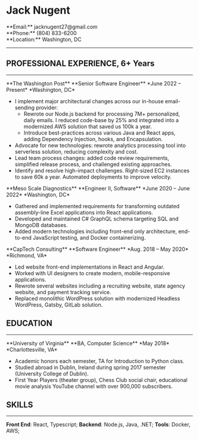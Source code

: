 # Jack Nugent

<div class="resume-subheader">
<div class="resume-subheader-item">
**Email:** jacknugent27@gmail.com  
</div>
<div class="resume-subheader-item">
**Phone:** (804) 833-6200
</div>
<div class="resume-subheader-item">
**Location:** Washington, DC
</div>
</div>
<hr />

## PROFESSIONAL EXPERIENCE, 6+ Years

<hr />

<div class="experience-subheader">
**The Washington Post**
**Senior Software Engineer**
*June 2022 – Present*
*Washington, DC*
</div>

- I implement major architectural changes across our in-house email-sending provider:
  - Rewrote our Node.js backend for processing 7M+ personalized, daily emails. I reduced code-base by 25% and integrated into a modernized AWS solution that saved us 100k a year.
  - Introduce best-practices across various Java and React apps, adding Dependency Injection, hooks, and Encapsulation.
- Advocate for new technologies: rewrote analytics processing tool into serverless solution, reducing complexity and cost.
- Lead team process changes: added code review requirements, simplified release process, and challenged existing approaches.
- Identify and resolve high-impact challenges. Right-sized EC2 instances to save 60k a year. Automated deployments to improve velocity.

<div class="experience-subheader">
**Meso Scale Diagnostics**
**Engineer II, Software**
*June 2020 – June 2022*
*Washington, DC*
</div>

- Gathered and implemented requirements for transforming outdated assembly-line Excel applications into React applications.
- Developed and maintained C# GraphQL schema targeting SQL and MongoDB databases.
- Added modern technologies including front-end only architecture, end-to-end JavaScript testing, and Docker containerizing.

<div class="experience-subheader">
**CapTech Consulting**
**Software Engineer**
*Aug. 2018 – May 2020*
*Richmond, VA*
</div>

- Led website front-end implementations in React and Angular.
- Worked with UI designers to create modern, mobile-responsive applications.
- Rewrote several websites including a recruiting website, state agency website, and payment tracking service.
- Replaced monolithic WordPress solution with modernized Headless WordPress, Gatsby, GitLab solution.

## EDUCATION

<hr />

<div class="experience-subheader">
**University of Virginia**
**BA, Computer Science**
*May 2018*
*Charlottesville, VA*
</div>

- Academic honors each semester, TA for Introduction to Python class.
- Studied abroad in Dublin, Ireland during spring 2017 semester (University College of Dublin).
- First Year Players (theater group), Chess Club social chair, educational movie analysis YouTube channel with over 900,000 subscribers.

## SKILLS

<hr />

**Front End**: React, Typescript;
**Backend**: Node.js, Java, .NET;
**Tools**: Docker, AWS;

